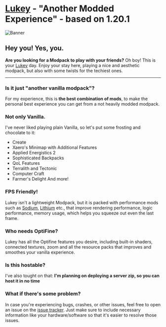 # [Lukey](https://modrinth.com/project/lukey) - "Another Modded Experience" - based on 1.20.1

![Banner](https://cdn.modrinth.com/data/ReJdx1Cz/images/15f689faf037a339d54bf8000e0ca9ea21eed48f.png)

## Hey you! Yes, you.
**Are you looking for a Modpack to play with your friends?**
Oh boy! This is your [Lukey](https://modrinth.com/project/lukey) day.
Enjoy your stay here, playing a nice and aesthetic modpack, but also with some twists for the techiest ones.

---

### Is it just "another vanilla modpack"?
For my experience, this is **the best combination of mods**, to make the personal best experience you can get from a not heavily modded modpack.
### Not only Vanilla.
I've never liked playing plain Vanilla, so let's put some frosting and chocolate to it: 
- Create
- Xaero's Minimap with Additional Features
- Applied Energistics 2
- Sophisticated Backpacks
- QoL Features
- Terralith and Tectonic
- Computer Craft
- Farmer's Delight
And more!
### FPS Friendly!
Lukey isn't a lightweight Modpack, but it is packed with performance mods such as [Sodium](https://modrinth.com/mod/sodium), [Lithium](https://modrinth.com/mod/lithium) etc., that improve rendering performance, logic performance, memory usage, which helps you squeeze out even the last frame.
### Who needs OptiFine?
Lukey has all the Optifine features you desire, including built-in shaders, connected textures, zoom and all the resource packs that improves and smoothes your vanilla experience.
### Is this hostable?
I've also tought on that:
**I'm planning on deploying a server zip, so you can host it in no time**
### What if there's some problem?
In case you're experiencing bugs, crashes, or other issues, feel free to open an issue on the [issue tracker](https://github.com/Eklip5e/MC-Lukey/issues). 
Just make sure to include necessary information like your hardware/software so that it's easier to resolve those issues.
